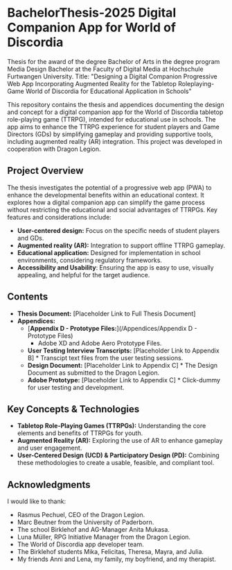 # BachelorThesis-2025 Digital Companion App for World of Discordia
Thesis for the award of the degree Bachelor of Arts in the degree program Media Design Bachelor at the Faculty of Digital Media at Hochschule Furtwangen University. Title: "Designing a Digital Companion Progressive Web App Incorporating Augmented Reality for the Tabletop Roleplaying-Game World of Discordia for Educational Application in Schools"

This repository contains the thesis and appendices documenting the design and concept for a digital companion app for the World of Discordia tabletop role-playing game (TTRPG), intended for educational use in schools. The app aims to enhance the TTRPG experience for student players and Game Directors (GDs) by simplifying gameplay and providing supportive tools, including augmented reality (AR) integration. This project was developed in cooperation with Dragon Legion.

## Project Overview

The thesis investigates the potential of a progressive web app (PWA) to enhance the developmental benefits within an educational context. It explores how a digital companion app can simplify the game process without restricting the educational and social advantages of TTRPGs. Key features and considerations include:

*   **User-centered design:** Focus on the specific needs of student players and GDs.
*   **Augmented reality (AR):** Integration to support offline TTRPG gameplay.
*   **Educational application:** Designed for implementation in school environments, considering regulatory frameworks.
*   **Accessibility and Usability**: Ensuring the app is easy to use, visually appealing, and helpful for the target audience.

## Contents

- **Thesis Document:** \[Placeholder Link to Full Thesis Document]
- **Appendices:**
  - [**Appendix D - Prototype Files:**](/Appendices/Appendix D - Prototype Files)
    - Adobe XD and Adobe Aero Prototype Files.
   *   **User Testing Interview Transcripts:** \[Placeholder Link to Appendix B]
      *   Transcipt text files from the user testing sessions.
   *   **Design Document:** \[Placeholder Link to Appendix C]
      *   The Design Document as submitted to the Dragon Legion.
   *   **Adobe Prototype:** \[Placeholder Link to Appendix C]
      *   Click-dummy for user testing and development.


## Key Concepts & Technologies

*   **Tabletop Role-Playing Games (TTRPGs):** Understanding the core elements and benefits of TTRPGs for youth.
*   **Augmented Reality (AR):** Exploring the use of AR to enhance gameplay and user engagement.
*   **User-Centered Design (UCD) & Participatory Design (PD):** Combining these methodologies to create a usable, feasible, and compliant tool.

## Acknowledgments

I would like to thank:

*   Rasmus Pechuel, CEO of the Dragon Legion.
*   Marc Beutner from the University of Paderborn.
*   The school Birklehof and AG-Manager Anita Mukasa.
*   Luna Müller, RPG Initiative Manager from the Dragon Legion.
*   The World of Discordia app developer team.
*   The Birklehof students Mika, Felicitas, Theresa, Mayra, and Julia.
*   My friends Anni and Lena, my family, my boyfriend, and my therapist.
